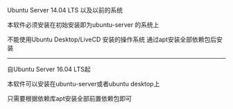 Ubuntu Server 14.04 LTS 以及以前的系统

本软件必须安装在初始安装即为ubuntu-server 的系统上

不能使用Ubuntu Desktop/LiveCD 安装的操作系统 通过apt安装全部依赖包后安装

-----------

自Ubuntu Server 16.04 LTS起

本软件可以安装在ubuntu-server或者ubuntu desktop上

只需要根据依赖库apt安装全部前置依赖包即可

